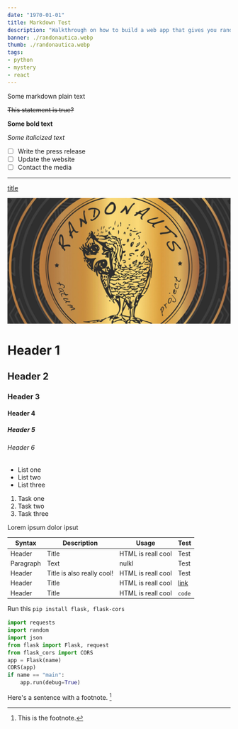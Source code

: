 ```yaml
---
date: "1970-01-01"
title: Markdown Test
description: "Walkthrough on how to build a web app that gives you random locations to ... explore?"
banner: ./randonautica.webp
thumb: ./randonautica.webp
tags: 
- python
- mystery
- react
---
```


Some markdown plain text

~~This statement is true?~~

**Some bold text**

*Some italicized text*

- [ ] Write the press release
- [ ] Update the website
- [ ] Contact the media

---

[title](https://example.com)

![alt text](./randonautica.webp)

# Header 1
## Header 2
### Header 3
#### Header 4
##### Header 5
###### Header 6

- List one
- List two
- List three

1. Task one
2. Task two
3. Task three

<Spoiler title="Hello">
Lorem ipsum dolor ipsut
</Spoiler>


| Syntax | Description | Usage | Test |
| --- | --- | --- | --- |
| Header | Title | HTML is reall cool | Test |
| Paragraph | Text | nulkl | Test |
| Header | Title is also really cool! | HTML is reall cool | Test |
| Header | Title | HTML is reall cool |  [link](https://example.com) |
| Header | Title | HTML is reall cool |  `code` |

Run this `pip install flask, flask-cors`

```python
import requests
import random
import json
from flask import Flask, request 
from flask_cors import CORS
app = Flask(name)
CORS(app)
if name == "main":
    app.run(debug=True)
```


Here's a sentence with a footnote. [^1]

[^1]: This is the footnote.
